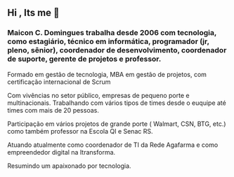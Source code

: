 ## Hi , Its me 👋

### Maicon C. Domingues trabalha desde 2006 com tecnologia, como estagiário, técnico em informática, programador (jr, pleno, sênior), coordenador de desenvolvimento, coordenador de suporte, gerente de projetos e professor.

Formado em gestão de tecnologia, MBA em gestão de projetos, com certificação internacional de Scrum

Com vivências no setor público, empresas de pequeno porte e multinacionais. Trabalhando com vários tipos de times desde o euquipe até times com mais de 20 pessoas.

Participação em vários projetos de grande porte ( Walmart, CSN, BTG, etc.) como também professor na Escola QI e Senac RS.

Atuando atualmente como coordenador de TI da Rede Agafarma e como empreendedor digital na Itransforma.

Resumindo um apaixonado por tecnologia.
